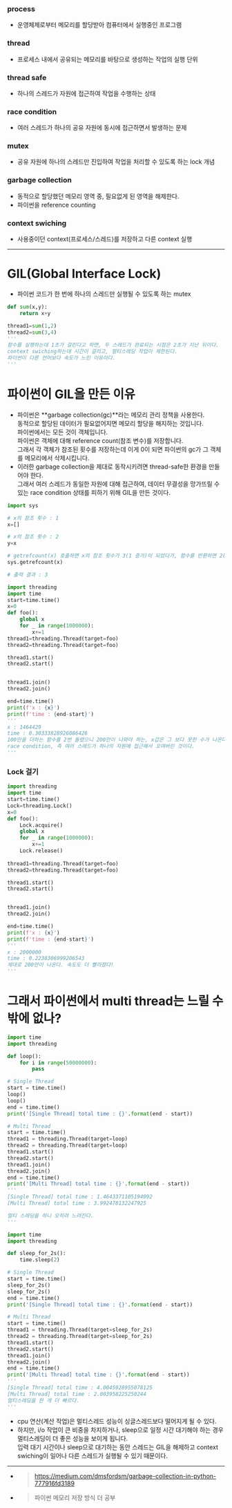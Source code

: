 ### process
- 운영체제로부터 메모리를 할당받아 컴퓨터에서 실행중인 프로그램
### thread
- 프로세스 내에서 공유되는 메모리를 바탕으로 생성하는 작업의 실행 단위
### thread safe
- 하나의 스레드가 자원에 접근하여 작업을 수행하는 상태
### race condition
- 여러 스레드가 하나의 공유 자원에 동시에 접근하면서 발생하는 문제
### mutex
- 공유 자원에 하나의 스레드만 진입하여 작업을 처리할 수 있도록 하는 lock 개념
### garbage collection
- 동적으로 할당했던 메모리 영역 중, 필요없게 된 영역을 해제한다.
- 파이썬을 reference counting
### context swiching 
- 사용중이던 context(프로세스/스레드)를 저장하고 다른 context 실행
  

---  
# GIL(Global Interface Lock)
- 파이썬 코드가 한 번에 하나의 스레드만 실행될 수 있도록 하는 mutex
``` python
def sum(x,y):
    return x+y

thread1=sum(1,2)
thread2=sum(3,4)
''' 
함수를 실행하는데 1초가 걸린다고 하면, 두 스레드가 완료되는 시점은 2초가 지난 뒤이다.
context swiching하는데 시간이 걸리고, 멀티스레딩 작업이 제한된다.
파이썬이 다른 언어보다 속도가 느린 이유이다.
'''
```
# 파이썬이 GIL을 만든 이유
- 파이썬은 **garbage collection(gc)**라는 메모리 관리 정책을 사용한다.  
 동적으로 할당된 데이터가 필요없어지면 메모리 할당을 해지하는 것입니다.  
 파이썬에서는 모든 것이 객체입니다.  
 파이썬은 객체에 대해 reference count(참조 변수)를 저장합니다.  
 그래서 각 객체가 참조된 횟수를 저장하는데 이게 0이 되면 파이썬의 gc가 그 객체를 메모리에서 삭제시킵니다.
- 이러한 garbage collection을 제대로 동작시키려면 thread-safe한 환경을 만들어야 한다.  
그래서 여러 스레드가 동일한 자원에 대해 접근하여, 데이터 무결성을 망가뜨릴 수 있는 race condition 상태를 피하기 위해 GIL을 만든 것이다.

``` python 
import sys

# x의 참조 횟수 : 1 
x=[]

# x의 참조 횟수 : 2 
y=x

# getrefcount(x) 호출하면 x의 참조 횟수가 3(1 증가)이 되었다가, 함수를 반환하면 2(1 감소)됨
sys.getrefcount(x)

# 출력 결과 : 3
```
``` python
import threading
import time
start=time.time()
x=0
def foo():
    global x
    for _ in range(1000000):
        x+=1
thread1=threading.Thread(target=foo)
thread2=threading.Thread(target=foo)

thread1.start()
thread2.start()


thread1.join()
thread2.join()

end=time.time()
print(f'x : {x}')
print(f'time : {end-start}')
'''
x : 1464429
time : 0.30333828926086426
100만을 더하는 함수를 2번 돌렸으니 200만이 나와야 하는, x갑은 그 보다 못한 수가 나온다.
race condition, 즉 여러 스레드가 하나의 자원에 접근해서 꼬여버린 것이다.
'''
```
### Lock 걸기
``` python
import threading
import time
start=time.time()
Lock=threading.Lock()
x=0
def foo():
    Lock.acquire()
    global x
    for _ in range(1000000):
        x+=1
    Lock.release()
    
thread1=threading.Thread(target=foo)
thread2=threading.Thread(target=foo)

thread1.start()
thread2.start()


thread1.join()
thread2.join()

end=time.time()
print(f'x : {x}')
print(f'time : {end-start}')
'''
x : 2000000
time : 0.2238306999206543
제대로 200만이 나온다. 속도도 더 빨라졌다! 
'''
```
# 그래서 파이썬에서 multi thread는 느릴 수 밖에 없나?
``` python
import time
import threading

def loop():
    for i in range(50000000):
        pass

# Single Thread
start = time.time()
loop()
loop()
end = time.time()
print('[Single Thread] total time : {}'.format(end - start))

# Multi Thread
start = time.time()
thread1 = threading.Thread(target=loop)
thread2 = threading.Thread(target=loop)
thread1.start()
thread2.start()
thread1.join()
thread2.join()
end = time.time()
print('[Multi Thread] total time : {}'.format(end - start))
'''
[Single Thread] total time : 1.4643371105194092
[Multi Thread] total time : 3.992478132247925

멀티 스레딩을 하니 오히려 느려진다.
'''
```
``` python
import time
import threading

def sleep_for_2s():
    time.sleep(2)

# Single Thread
start = time.time()
sleep_for_2s()
sleep_for_2s()
end = time.time()
print('[Single Thread] total time : {}'.format(end - start))

# Multi Thread
start = time.time()
thread1 = threading.Thread(target=sleep_for_2s)
thread2 = threading.Thread(target=sleep_for_2s)
thread1.start()
thread2.start()
thread1.join()
thread2.join()
end = time.time()
print('[Multi Thread] total time : {}'.format(end - start))
'''
[Single Thread] total time : 4.0045928955078125
[Multi Thread] total time : 2.003958225250244
멀티스레딩을 한 게 더 빠르다.
'''
```
- cpu 연산(계산 작업)은 멀티스레드 성능이 싱글스레드보다 떨어지게 될 수 있다.
- 하지만, i/o 작업이 큰 비중을 차지하거나, sleep으로 일정 시간 대기해야 하는 경우 멀티스레딩이 더 좋은 성능을 보이게 됩니다.  
입력 대기 시간이나 sleep으로 대기하는 동안 스레드는 GIL을 해제하고 context swiching이 일어나 다른 스레드가 실행될 수 있기 때문이다.
---
+ > https://medium.com/dmsfordsm/garbage-collection-in-python-777916fd3189
+ > 파이썬 메모리 저장 방식 더 공부




